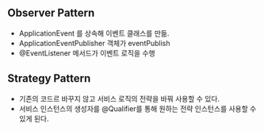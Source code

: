 ## Observer Pattern

- ApplicationEvent 를 상속해 이벤트 클래스를 만듦.
- ApplicationEventPublisher 객체가 eventPublish
- @EventListener 메서드가 이벤트 로직을 수행



## Strategy Pattern

- 기존의 코드르 바꾸지 않고 서비스 로직의 전략을 바꿔 사용할 수 있다.
- 서비스 인스턴스의 생성자를 @Qualifier를 통해 원하는 전략 인스턴스를 사용할 수 있게 된다.


